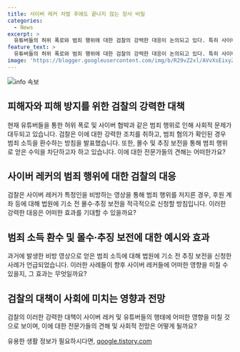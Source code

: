 ```yaml
---
title: 사이버 레커 처벌 후에도 끝나지 않는 장사 비밀
categories:
  - News
excerpt: >
  유튜버들의 허위 폭로와 범죄 행위에 대한 검찰의 강력한 대응이 논의되고 있다. 특히 사이버 레커들의 수익에 대한 몰수·추징 보전이 강화될 전망인데, 수입 루트 분석을 통해 범죄수익을 환수하고, 후원 계좌 등에 대한 법원 신청을 적극 추진할 방침이다. 이에 대해 전문가들은 이러한 조치가 자극적 콘텐츠 제작에 대한 장벽을 높일 것으로 기대하고 있다. 검찰은 이러한 대응을 통해 유튜버들의 악의적 행위에 대한 제동을 거는 것으로 보인다.
feature_text: >
  유튜버들의 허위 폭로와 범죄 행위에 대한 검찰의 강력한 대응이 논의되고 있다. 특히 사이버 레커들의 수익에 대한 몰수·추징 보전이 강화될 전망인데, 수입 루트 분석을 통해 범죄수익을 환수하고, 후원 계좌 등에 대한 법원 신청을 적극 추진할 방침이다. 이에 대해 전문가들은 이러한 조치가 자극적 콘텐츠 제작에 대한 장벽을 높일 것으로 기대하고 있다. 검찰은 이러한 대응을 통해 유튜버들의 악의적 행위에 대한 제동을 거는 것으로 보인다.
image: 'https://blogger.googleusercontent.com/img/b/R29vZ2xl/AVvXsEixyZcFfHzMRdzZMjFBmAUKJYCLCGyLL1o632UiGVXcaFdKo_bkvkuCioo0uUKlGfBVcT3P84aROyZIXSBEx3Aw5nCQ3pTgDom1WDC4m8eifvWiAmWEEVb4x6G_l8C0QH225ldMjyaFvpxGEBGNO37VmDTDMHGhJPq73UglMfDca1-0aw/s1600/blogspot.png'
---
```


<p><img src="https://blogger.googleusercontent.com/img/b/R29vZ2xl/AVvXsEixyZcFfHzMRdzZMjFBmAUKJYCLCGyLL1o632UiGVXcaFdKo_bkvkuCioo0uUKlGfBVcT3P84aROyZIXSBEx3Aw5nCQ3pTgDom1WDC4m8eifvWiAmWEEVb4x6G_l8C0QH225ldMjyaFvpxGEBGNO37VmDTDMHGhJPq73UglMfDca1-0aw/s1600/blogspot.png" alt="info 속보" /></p>

<h2 data-ke-size="size26">피해자와 피해 방지를 위한 검찰의 강력한 대책</h2>

<p data-ke-size="size16">현재 유튜버들을 통한 허위 폭로 및 사이버 협박과 같은 범죄 행위로 인해 사회적 문제가 대두되고 있습니다. 검찰은 이에 대한 강력한 조치를 취하고, 범죄 혐의가 확인된 경우 범죄 소득을 환수하는 방침을 발표했습니다. 또한, 몰수 및 추징 보전을 통해 범죄 행위로 얻은 수익을 차단하고자 하고 있습니다. 이에 대한 전문가들의 견해는 어떠한가요?</p>

<h2 data-ke-size="size26">사이버 레커의 범죄 행위에 대한 검찰의 대응</h2>

<p data-ke-size="size16">검찰은 사이버 레커가 특정인을 비방하는 영상을 통해 범죄 행위를 저지른 경우, 후원 계좌 등에 대해 법원에 기소 전 몰수·추징 보전을 적극적으로 신청할 방침입니다. 이러한 강력한 대응은 어떠한 효과를 기대할 수 있을까요?</p>

<h2 data-ke-size="size26">범죄 소득 환수 및 몰수·추징 보전에 대한 예시와 효과</h2>

<p data-ke-size="size16">과거에 발생한 비방 영상으로 얻은 범죄 소득에 대해 법원에 기소 전 추징 보전을 신청한 사례가 언급되었습니다. 이러한 사례들이 향후 사이버 레커들에 어떠한 영향을 미칠 수 있을지, 그 효과는 무엇일까요?</p>

<h2 data-ke-size="size26">검찰의 대책이 사회에 미치는 영향과 전망</h2>

<p data-ke-size="size16">검찰의 이러한 강력한 대책이 사이버 레커 및 유튜버들의 행태에 어떠한 영향을 미칠 것으로 보이며, 이에 대한 전문가들의 견해 및 사회적 전망은 어떻게 될까요?</p>
유용한 생활 정보가 필요하시다면, <a href="https://qoogle.tistory.com" rel="dofollow">qoogle.tistory.com</a>


